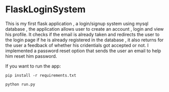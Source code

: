 # FlaskLoginSystem
This is my first flask application , a login/signup system using mysql database , the application allows user to create an account , login and view his profile.
It checks if the email is already taken and redirects the user to the login page if he is already registered in the database , it also returns for the user a feedback of whether his cridentials got accepted or not.
I implemented a password reset option that sends the user an email to help him reset him password.

If you want to run the app:

    pip install -r requirements.txt

    python run.py
